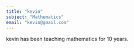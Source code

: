 ```yaml
---
title: "kevin"
subject: "Mathematics"
email: "kevin@gmail.com"
---
```

kevin has been teaching mathematics for 10 years.
